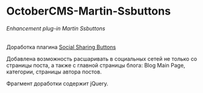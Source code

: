 # OctoberCMS-Martin-Ssbuttons
###### Enhancement plug-in Martin Ssbuttons

Доработка плагина [Social Sharing Buttons](https://github.com/skydiver/october-plugin-ssbuttons) 

Добавлена возможность расшаривать в социальных сетей не только со страницы поста, а также с главной страницы блога: Blog Main Page, категории, страницы автора постов. 

Фрагмент доработки содержит jQuery. 